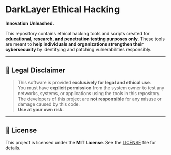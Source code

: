 # DarkLayer Ethical Hacking

**Innovation Unleashed.**

This repository contains ethical hacking tools and scripts created for **educational, research, and penetration testing purposes only**. These tools are meant to **help individuals and organizations strengthen their cybersecurity** by identifying and patching vulnerabilities responsibly.

---

## 🚨 Legal Disclaimer

> This software is provided **exclusively for legal and ethical use**.  
> You must have **explicit permission** from the system owner to test any networks, systems, or applications using the tools in this repository.  
> The developers of this project are **not responsible** for any misuse or damage caused by this code.  
> **Use at your own risk.**

---

## 📜 License

This project is licensed under the **MIT License**. See the [LICENSE](./LICENSE) file for details.
